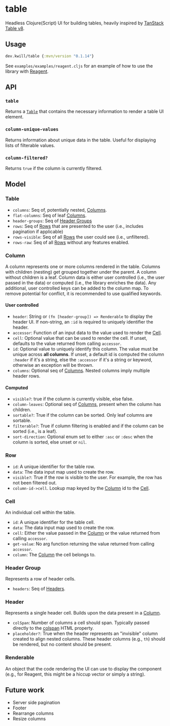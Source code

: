 # table
Headless Clojure(Script) UI for building tables, heavily inspired by [TanStack Table v8](https://github.com/TanStack/table).

## Usage

```clojure
dev.kwill/table {:mvn/version "0.1.14"}
```

See `examples/examples/reagent.cljs` for an example of how to use the library with [Reagent](https://github.com/reagent-project/reagent). 

## API 
### `table`
Returns a [`Table`](#Table) that contains the necessary information to render a table UI element. 

### `column-unique-values`
Returns information about unique data in the table. Useful for displaying lists of filterable values. 

### `column-filtered?` 
Returns `true` if the column is currently filtered.

### 

## Model

### Table 
- `columns`: Seq of, potentially nested, [Columns](#Column). 
- `flat-columns`: Seq of leaf [Columns](#Column).
- `header-groups`: Seq of [Header Groups](#Header-Group)
- `rows`: Seq of [Rows](#Row) that are presented to the user (i.e., includes pagination if applicable)
- `rows-visible`: Seq of all [Rows](#Row) the user could see (i.e., unfiltered).
- `rows-raw`:  Seq of all [Rows](#Row) without any features enabled.
### Column
A column represents one or more columns rendered in the table. Columns with children (nesting) get grouped together under the parent. A column without children is a leaf. Column data is either user controlled (i.e., the user passed in the data) or computed (i.e., the library enriches the data). 
Any additional, user controlled keys can be added to the column map. To remove potential for conflict, it is recommended to use qualified keywords.
#### User controlled
- `header`: String or `(fn [header-group]) => Renderable` to display the header UI. If non-string, an `:id` is required to uniquely identifier the header.
- `accessor`: Function of an input data to the value used to render the [Cell](#Cell).
- `cell`: Optional value that can be used to render the cell. If unset, defaults to the value returned from calling `accessor`. 
- `id`: Optional value to uniquely identify this column. The value must be unique across **all columns**. If unset, a default id is computed the column `:header` if it's a string, else the `:accessor` if it's a string or keyword, otherwise an exception will be thrown. 
- `columns`: Optional seq of [Columns](#Column). Nested columns imply multiple header rows.
#### Computed 
- `visible?`: true if the column is currently visible, else false. 
- `column-leaves`: Optional seq of [Columns](#Column), present when the column has children. 
- `sortable?`: True if the column can be sorted. Only leaf columns are sortable. 
- `filterable?`: True if column filtering is enabled and if the column can be sorted (i.e., is a leaf). 
- `sort-direction`: Optional enum set to either `:asc` or `:desc` when the column is sorted, else unset or `nil`.

### Row
- `id`: A unique identifier for the table row.
- `data`: The data input map used to create the row.
- `visible?`: True if the row is visible to the user. For example, the row has not been filtered out. 
- `column-id->cell`. Lookup map keyed by the [Column](#Column) id to the [Cell](#Cell).

### Cell
An individual cell within the table. 
- `id`: A unique identifier for the table cell. 
- `data`: The data input map used to create the row.
- `cell`: Either the value passed in the [Column](#Column) or the value returned from calling `accessor`.
- `get-value`: No arg function returning the value returned from calling `accessor`. 
- `column`: The [Column](#Column) the cell belongs to.

### Header Group
Represents a row of header cells.
- `headers`: Seq of [Headers](#Header). 

### Header
Represents a single header cell. Builds upon the data present in a [Column](#Column).
- `colSpan`: Number of columns a cell should span. Typically passed directly to the [colspan](https://developer.mozilla.org/en-US/docs/Web/HTML/Element/td#attr-colspan) HTML property.
- `placeholder?`: True when the header represents an "invisible" column created to align nested columns. These header columns (e.g., `th`) should be rendered, but no content should be present.
### Renderable
An object that the code rendering the UI can use to display the component (e.g., for Reagent, this might be a hiccup vector or simply a string).

## Future work
- Server side pagination
- Footer
- Rearrange columns
- Resize columns